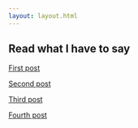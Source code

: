 ```yaml
---
layout: layout.html
---
```


<h2>Read what I have to say</h2>

<a href="/posts/first-post/" class="orange no-underline">First post</a>

<a href="/posts/second-post/" class="orange no-underline">Second post</a>

<a href="/posts/third-post/" class="orange no-underline">Third post</a>

<a href="/posts/fourth-post/" class="orange no-underline">Fourth post</a>
